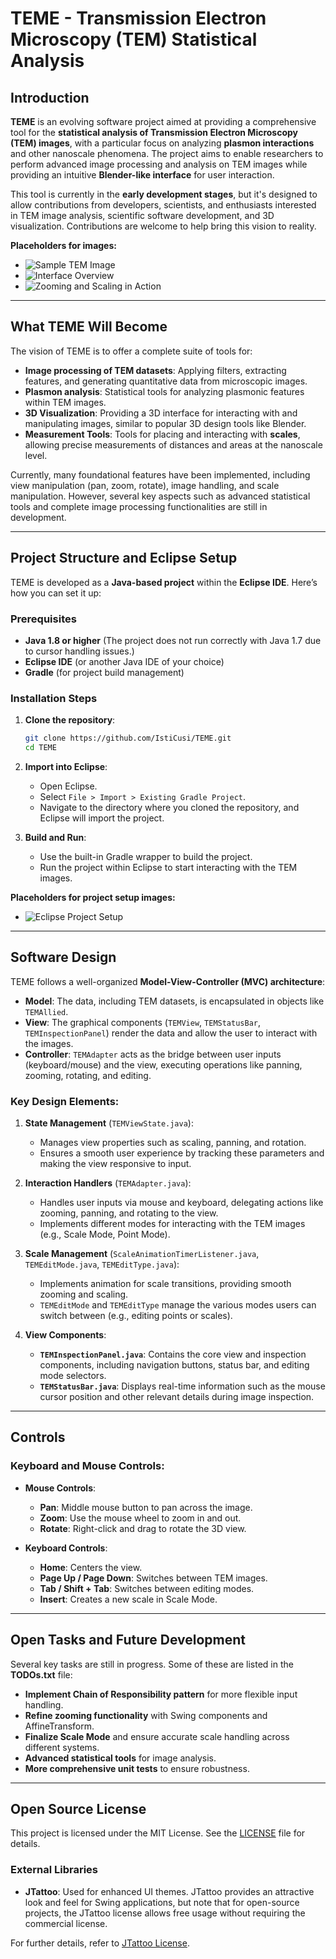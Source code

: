 
# TEME - Transmission Electron Microscopy (TEM) Statistical Analysis

## Introduction

**TEME** is an evolving software project aimed at providing a comprehensive tool for the **statistical analysis of Transmission Electron Microscopy (TEM) images**, with a particular focus on analyzing **plasmon interactions** and other nanoscale phenomena. The project aims to enable researchers to perform advanced image processing and analysis on TEM images while providing an intuitive **Blender-like interface** for user interaction.

This tool is currently in the **early development stages**, but it's designed to allow contributions from developers, scientists, and enthusiasts interested in TEM image analysis, scientific software development, and 3D visualization. Contributions are welcome to help bring this vision to reality.

**Placeholders for images:**
- ![Sample TEM Image](path/to/sample-tem-image.png) 
- ![Interface Overview](path/to/interface-overview.png) 
- ![Zooming and Scaling in Action](path/to/zoom-scale-action.png)

---

## What TEME Will Become

The vision of TEME is to offer a complete suite of tools for:
- **Image processing of TEM datasets**: Applying filters, extracting features, and generating quantitative data from microscopic images.
- **Plasmon analysis**: Statistical tools for analyzing plasmonic features within TEM images.
- **3D Visualization**: Providing a 3D interface for interacting with and manipulating images, similar to popular 3D design tools like Blender.
- **Measurement Tools**: Tools for placing and interacting with **scales**, allowing precise measurements of distances and areas at the nanoscale level.

Currently, many foundational features have been implemented, including view manipulation (pan, zoom, rotate), image handling, and scale manipulation. However, several key aspects such as advanced statistical tools and complete image processing functionalities are still in development.

---

## Project Structure and Eclipse Setup

TEME is developed as a **Java-based project** within the **Eclipse IDE**. Here’s how you can set it up:

### Prerequisites
- **Java 1.8 or higher** (The project does not run correctly with Java 1.7 due to cursor handling issues.)
- **Eclipse IDE** (or another Java IDE of your choice)
- **Gradle** (for project build management)

### Installation Steps
1. **Clone the repository**:
   ```bash
   git clone https://github.com/IstiCusi/TEME.git
   cd TEME
   ```

2. **Import into Eclipse**:
   - Open Eclipse.
   - Select `File > Import > Existing Gradle Project`.
   - Navigate to the directory where you cloned the repository, and Eclipse will import the project.

3. **Build and Run**:
   - Use the built-in Gradle wrapper to build the project.
   - Run the project within Eclipse to start interacting with the TEM images.

**Placeholders for project setup images:**
- ![Eclipse Project Setup](path/to/eclipse-setup.png)

---

## Software Design

TEME follows a well-organized **Model-View-Controller (MVC) architecture**:
- **Model**: The data, including TEM datasets, is encapsulated in objects like `TEMAllied`.
- **View**: The graphical components (`TEMView`, `TEMStatusBar`, `TEMInspectionPanel`) render the data and allow the user to interact with the images.
- **Controller**: `TEMAdapter` acts as the bridge between user inputs (keyboard/mouse) and the view, executing operations like panning, zooming, rotating, and editing.

### Key Design Elements:
  

1. **State Management** (`TEMViewState.java`):
   - Manages view properties such as scaling, panning, and rotation.
   - Ensures a smooth user experience by tracking these parameters and making the view responsive to input.

2. **Interaction Handlers** (`TEMAdapter.java`):
   - Handles user inputs via mouse and keyboard, delegating actions like zooming, panning, and rotating to the view.
   - Implements different modes for interacting with the TEM images (e.g., Scale Mode, Point Mode).

3. **Scale Management** (`ScaleAnimationTimerListener.java`, `TEMEditMode.java`, `TEMEditType.java`):
   - Implements animation for scale transitions, providing smooth zooming and scaling.
   - `TEMEditMode` and `TEMEditType` manage the various modes users can switch between (e.g., editing points or scales).

4. **View Components**:
   - **`TEMInspectionPanel.java`**: Contains the core view and inspection components, including navigation buttons, status bar, and editing mode selectors.
   - **`TEMStatusBar.java`**: Displays real-time information such as the mouse cursor position and other relevant details during image inspection.

---

## Controls

### Keyboard and Mouse Controls:

- **Mouse Controls**:
  - **Pan**: Middle mouse button to pan across the image.
  - **Zoom**: Use the mouse wheel to zoom in and out.
  - **Rotate**: Right-click and drag to rotate the 3D view.

- **Keyboard Controls**:
  - **Home**: Centers the view.
  - **Page Up / Page Down**: Switches between TEM images.
  - **Tab / Shift + Tab**: Switches between editing modes.
  - **Insert**: Creates a new scale in Scale Mode.

---

## Open Tasks and Future Development

Several key tasks are still in progress. Some of these are listed in the **TODOs.txt** file:

- **Implement Chain of Responsibility pattern** for more flexible input handling.
- **Refine zooming functionality** with Swing components and AffineTransform.
- **Finalize Scale Mode** and ensure accurate scale handling across different systems.
- **Advanced statistical tools** for image analysis.
- **More comprehensive unit tests** to ensure robustness.

---

## Open Source License

This project is licensed under the MIT License. See the [LICENSE](LICENSE) file for details.

### External Libraries
- **JTattoo**: Used for enhanced UI themes. JTattoo provides an attractive look and feel for Swing applications, but note that for open-source projects, the JTattoo license allows free usage without requiring the commercial license.

For further details, refer to [JTattoo License](http://www.jtattoo.net/License.html).
